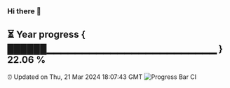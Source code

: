 ### Hi there 👋
⏳ Year progress { ██████▁▁▁▁▁▁▁▁▁▁▁▁▁▁▁▁▁▁▁▁▁▁▁▁ } 22.06 %
---
⏰ Updated on Thu, 21 Mar 2024 18:07:43 GMT
![Progress Bar CI](https://github.com/Moyi321/Moyi321/workflows/Progress%20Bar%20CI/badge.svg)
